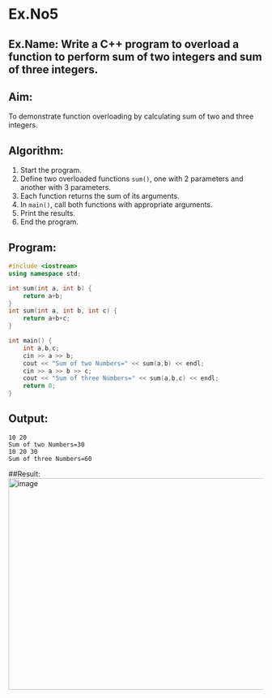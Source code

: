 # Ex.No5
## Ex.Name: Write a C++ program to overload a function to perform sum of two integers and sum of three integers.
## Aim:
To demonstrate function overloading by calculating sum of two and three integers.

## Algorithm:
1. Start the program.  
2. Define two overloaded functions `sum()`, one with 2 parameters and another with 3 parameters.  
3. Each function returns the sum of its arguments.  
4. In `main()`, call both functions with appropriate arguments.  
5. Print the results.  
6. End the program.  

## Program:
```cpp
#include <iostream>
using namespace std;

int sum(int a, int b) {
    return a+b;
}
int sum(int a, int b, int c) {
    return a+b+c;
}

int main() {
    int a,b,c;
    cin >> a >> b;
    cout << "Sum of two Numbers=" << sum(a,b) << endl;
    cin >> a >> b >> c;
    cout << "Sum of three Numbers=" << sum(a,b,c) << endl;
    return 0;
}
```



## Output:
```
10 20
Sum of two Numbers=30
10 20 30
Sum of three Numbers=60
```

##Result:
<img width="853" height="417" alt="image" src="https://github.com/user-attachments/assets/c0a0d761-ad34-4ea2-86bd-5cc4f1be1dcc" />

